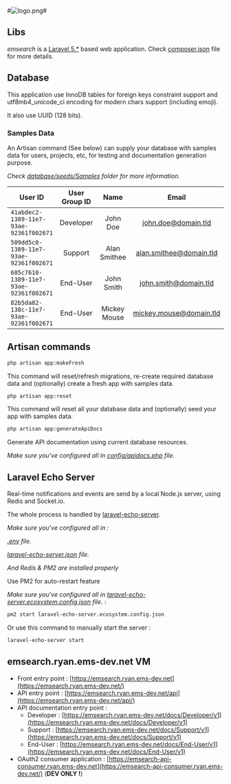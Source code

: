 #![logo.png](https://bitbucket.org/repo/KrMXBpk/images/1444268910-logo.png)#

## Libs ##

*emsearch* is a [Laravel 5.*](https://laravel.com/) based web application.
Check [composer.json](https://bitbucket.org/emonsite/emsearch/src/master/composer.json) file for more details.

## Database ##

This application use InnoDB tables for foreign keys constraint support and utf8mb4_unicode_ci encoding for modern chars support (including emoji).

It also use UUID (128 bits).

### Samples Data ###

An Artisan command (See below) can supply your database with samples data for users, projects, etc, for testing and documentation generation purpose.

*Check [database/seeds/Samples](https://bitbucket.org/emonsite/emsearch/src/master/database/seeds/Samples) folder for more information.*


| User ID                                | User Group ID | Name         | Email                   | Password    |
|----------------------------------------|:-------------:|:------------:|:-----------------------:|:-----------:|
| `41abdec2-1389-11e7-93ae-92361f002671` | Developer     | John Doe     | john.doe@domain.tld     | johndoe     |
| `509dd5c0-1389-11e7-93ae-92361f002671` | Support       | Alan Smithee | alan.smithee@domain.tld | alansmithee |
| `605c7610-1389-11e7-93ae-92361f002671` | End-User      | John Smith   | john.smith@domain.tld   | johnsmith   |
| `82b5da82-138c-11e7-93ae-92361f002671` | End-User      | Mickey Mouse | mickey.mouse@domain.tld | mickeymouse |

## Artisan commands ##


```bash
php artisan app:makeFresh
```
This command will reset/refresh migrations,
re-create required database data and (optionally)
create a fresh app with samples data.


```bash
php artisan app:reset
```
This command will reset all your database data and (optionally)
seed your app with samples data.


```bash
php artisan app:generateApiDocs
```
Generate API documentation using current database resources.

*Make sure you've configured all in [config/apidocs.php](https://bitbucket.org/emonsite/emsearch/src/master/config/apidocs.php) file.*

## Laravel Echo Server ##

Real-time notifications and events are send by a local Node.js server, using Redis and Socket.io.

The whole process is handled by [laravel-echo-server](https://github.com/tlaverdure/laravel-echo-server).

*Make sure you've configured all in :*


*[.env](https://bitbucket.org/emonsite/emsearch/src/master/.env) file.*

*[laravel-echo-server.json](https://bitbucket.org/emonsite/emsearch/src/master/laravel-echo-server.json) file.*

*And Redis & PM2 are installed properly*


Use PM2 for auto-restart feature

*Make sure you've configured all in [laravel-echo-server.ecosystem.config.json](https://bitbucket.org/emonsite/emsearch/src/master/laravel-echo-server.ecosystem.config.json) file.* :
```bash
pm2 start laravel-echo-server.ecosystem.config.json
```

Or use this command to manually start the server :
```bash
laravel-echo-server start
```


## emsearch.ryan.ems-dev.net VM ##

- Front entry point : [https://emsearch.ryan.ems-dev.net](https://emsearch.ryan.ems-dev.net/)
- API entry point : [https://emsearch.ryan.ems-dev.net/api](https://emsearch.ryan.ems-dev.net/api/)
- API documentation entry point :
    - Developer : [https://emsearch.ryan.ems-dev.net/docs/Developer/v1](https://emsearch.ryan.ems-dev.net/docs/Developer/v1)
    - Support : [https://emsearch.ryan.ems-dev.net/docs/Support/v1](https://emsearch.ryan.ems-dev.net/docs/Support/v1)
    - End-User : [https://emsearch.ryan.ems-dev.net/docs/End-User/v1](https://emsearch.ryan.ems-dev.net/docs/End-User/v1)
- OAuth2 consumer application : [https://emsearch-api-consumer.ryan.ems-dev.net](https://emsearch-api-consumer.ryan.ems-dev.net/) (**DEV ONLY !**)